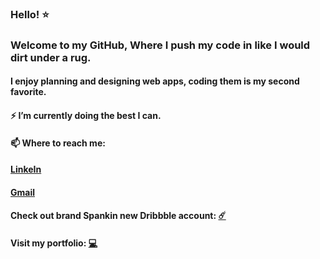 ### Hello!  :star:
### Welcome to my GitHub, Where I push my code in like I would dirt under a rug.
#### I enjoy planning and designing web apps, coding them is my second favorite. 

####  :zap: I’m currently doing the best I can.
#### 📫 Where to reach me: 
#### [LinkeIn](https://www.linkedin.com/in/angz07/)
#### [Gmail](angiezafra07@gmail.com)
#### Check out brand Spankin new Dribbble account: [:comet:](https://dribbble.com/angt08)

#### Visit my portfolio: [:computer:](https://angie-zafra.surge.sh/)


<!--
**angt08/angt08** is a ✨ _special_ ✨ repository because its `README.md` (this file) appears on your GitHub profile.

Here are some ideas to get you started:

- 🔭 I’m currently working on ...
- 🌱 I’m currently learning ...
- 👯 I’m looking to collaborate on ...
- 🤔 I’m looking for help with ...
- 💬 Ask me about ...
- 📫 How to reach me: ...
- 😄 Pronouns: ...
- ⚡ Fun fact: ...
-->
